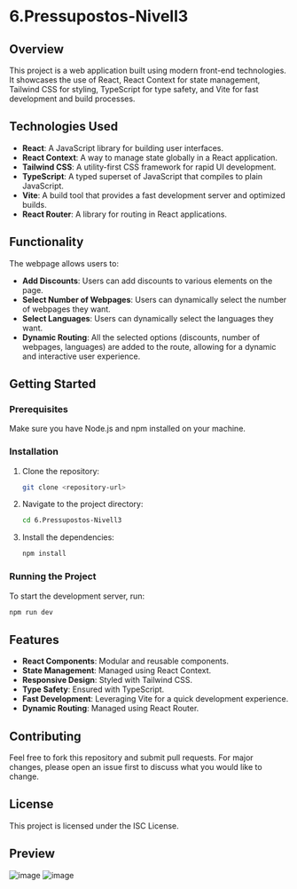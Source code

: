# 6.Pressupostos-Nivell3

## Overview

This project is a web application built using modern front-end technologies. It showcases the use of React, React Context for state management, Tailwind CSS for styling, TypeScript for type safety, and Vite for fast development and build processes.

## Technologies Used

- **React**: A JavaScript library for building user interfaces.
- **React Context**: A way to manage state globally in a React application.
- **Tailwind CSS**: A utility-first CSS framework for rapid UI development.
- **TypeScript**: A typed superset of JavaScript that compiles to plain JavaScript.
- **Vite**: A build tool that provides a fast development server and optimized builds.
- **React Router**: A library for routing in React applications.

## Functionality

The webpage allows users to:

- **Add Discounts**: Users can add discounts to various elements on the page.
- **Select Number of Webpages**: Users can dynamically select the number of webpages they want.
- **Select Languages**: Users can dynamically select the languages they want.
- **Dynamic Routing**: All the selected options (discounts, number of webpages, languages) are added to the route, allowing for a dynamic and interactive user experience.

## Getting Started

### Prerequisites

Make sure you have Node.js and npm installed on your machine.

### Installation

1. Clone the repository:
   ```sh
   git clone <repository-url>
   ```
2. Navigate to the project directory:
   ```sh
   cd 6.Pressupostos-Nivell3
   ```
3. Install the dependencies:
   ```sh
   npm install
   ```

### Running the Project

To start the development server, run:
```sh
npm run dev
```

## Features

- **React Components**: Modular and reusable components.
- **State Management**: Managed using React Context.
- **Responsive Design**: Styled with Tailwind CSS.
- **Type Safety**: Ensured with TypeScript.
- **Fast Development**: Leveraging Vite for a quick development experience.
- **Dynamic Routing**: Managed using React Router.

## Contributing

Feel free to fork this repository and submit pull requests. For major changes, please open an issue first to discuss what you would like to change.

## License

This project is licensed under the ISC License.

## Preview
![image](https://github.com/user-attachments/assets/d97c1199-a55d-4c9e-9d0a-a97053bb1328)
![image](https://github.com/user-attachments/assets/6cb8af63-7d73-4a21-9ee4-54b9c9e2a7b5)

